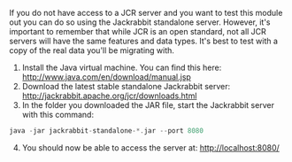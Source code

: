 If you do not have access to a JCR server and you want to test this module out you can do so using the Jackrabbit standalone server. However, it's important to remember that while JCR is an open standard, not all JCR servers will have the same features and data types. It's best to test with a copy of the real data you'll be migrating with.

1. Install the Java virtual machine. You can find this here: <http://www.java.com/en/download/manual.jsp>
2. Download the latest stable standalone Jackrabbit server: <http://jackrabbit.apache.org/jcr/downloads.html>
3. In the folder you downloaded the JAR file, start the Jackrabbit server with this command:  
```php  
java -jar jackrabbit-standalone-*.jar --port 8080  
```
4. You should now be able to access the server at: <http://localhost:8080/>